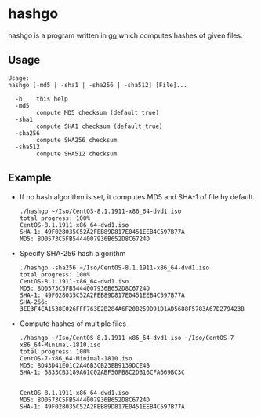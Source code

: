 # hashgo

hashgo is a program written in [go](https://golang.org) which computes hashes of given files.

## Usage
```
Usage:
hashgo [-md5 | -sha1 | -sha256 | -sha512] [File]...

  -h	this help
  -md5
    	compute MD5 checksum (default true)
  -sha1
    	compute SHA1 checksum (default true)
  -sha256
    	compute SHA256 checksum
  -sha512
    	compute SHA512 checksum
```

## Example
* If no hash algorithm is set, it computes MD5 and SHA-1 of file by default

  ```
  ./hashgo ~/Iso/CentOS-8.1.1911-x86_64-dvd1.iso 
  total progress: 100%
  CentOS-8.1.1911-x86_64-dvd1.iso
  SHA-1: 49F028035C52A2FEB89D817E0451EEB4C597B77A
  MD5: 8D0573C5FB5444007936B652D8C6724D
  ```

* Specify SHA-256 hash algorithm

  ```
  ./hashgo -sha256 ~/Iso/CentOS-8.1.1911-x86_64-dvd1.iso
  total progress: 100%
  CentOS-8.1.1911-x86_64-dvd1.iso
  MD5: 8D0573C5FB5444007936B652D8C6724D
  SHA-1: 49F028035C52A2FEB89D817E0451EEB4C597B77A
  SHA-256: 3EE3F4EA1538E026FFF763E2B284A6F20B259D91D1AD5688F5783A67D279423B
  ```

* Compute hashes of multiple files

  ```
  ./hashgo ~/Iso/CentOS-8.1.1911-x86_64-dvd1.iso ~/Iso/CentOS-7-x86_64-Minimal-1810.iso
  total progress: 100%
  CentOS-7-x86_64-Minimal-1810.iso
  MD5: BD43D41E01C2A46B3CB23EB9139DCE4B
  SHA-1: 5833CB3189A61C02ABF50FB8C2DB16CFA669BC3C


  CentOS-8.1.1911-x86_64-dvd1.iso
  MD5: 8D0573C5FB5444007936B652D8C6724D
  SHA-1: 49F028035C52A2FEB89D817E0451EEB4C597B77A
  ```
